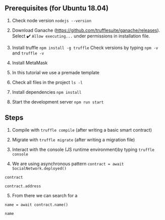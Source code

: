 ## Prerequisites (for Ubuntu 18.04)

1. Check node version `nodejs --version`

2. Download Ganache (https://github.com/trufflesuite/ganache/releases). Select :heavy_check_mark: `Allow executing...` under permissions in installation file.

3. Install truffle `npm install -g truffle` Check versions by typing `npm -v` and `truffle -v`

4. Install MetaMask

5. In this tutorial we use a premade template

6. Check all files in the project `ls -l`

7. Install dependencies `npm install`

8. Start the development server `npm run start`

## Steps

1. Compile with `truffle compile` (after writing a basic smart contract)

2. Migrate with `truffle migrate` (after writing a migration file)

3. Interact with the console (JS runtime environment)by typing `truffle console`

4. We are using asynchronous pattern
`contract = await SocialNetwork.deployed()` 

`contract`

`contract.address`

5. From there we can search for a

`name = await contract.name()`

`name`

















